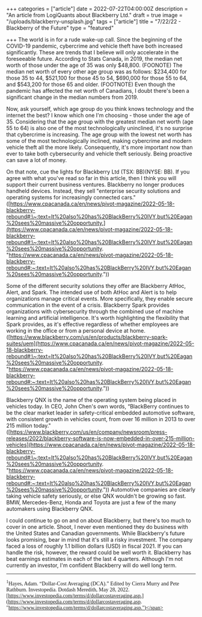 +++
categories = ["article"]
date = 2022-07-22T04:00:00Z
description = "An article from LogiQuants about Blackberry Ltd."
draft = true
image = "/uploads/blackberry-unsplash.jpg"
tags = ["article"]
title = "7/22/22 - Blackberry of the Future"
type = "featured"

+++
The world is in for a rude wake-up call. Since the beginning of the COVID-19 pandemic, cybercrime and vehicle theft have both increased significantly. These are trends that I believe will only accelerate in the foreseeable future. According to Stats Canada, in 2019, the median net worth of those under the age of 35 was only $48,800. (FOONOTE) The median net worth of every other age group was as follows: $234,400 for those 35 to 44, $521,100 for those 45 to 54, $690,000 for those 55 to 64, and $543,200 for those 65 and older. (FOOTNOTE) Even though the pandemic has affected the net worth of Canadians, I doubt there's been a significant change in the median numbers from 2019.

Now, ask yourself, which age group do you think knows technology and the internet the best? I know which one I'm choosing - those under the age of 35. Considering that the age group with the greatest median net worth (age 55 to 64) is also one of the most technologically uninclined, it's no surprise that cybercrime is increasing. The age group with the lowest net worth has some of the most technologically inclined, making cybercrime and modern vehicle theft all the more likely. Consequently, it's more important now than ever to take both cybersecurity and vehicle theft seriously. Being proactive can save a lot of money.

On that note, cue the lights for Blackberry Ltd (TSX: BB)(NYSE: BB). If you agree with what you've read so far in this article, then I think you will support their current business ventures. Blackberry no longer produces handheld devices. Instead, they sell "enterprise security solutions and operating systems for increasingly connected cars." ([https://www.cpacanada.ca/en/news/pivot-magazine/2022-05-18-blackberry-rebound#:\~:text=It%20also%20has%20BlackBerry%20IVY,but%20Eagan%20sees%20massive%20opportunity.](https://www.cpacanada.ca/en/news/pivot-magazine/2022-05-18-blackberry-rebound#:\~:text=It%20also%20has%20BlackBerry%20IVY,but%20Eagan%20sees%20massive%20opportunity. "https://www.cpacanada.ca/en/news/pivot-magazine/2022-05-18-blackberry-rebound#:~:text=It%20also%20has%20BlackBerry%20IVY,but%20Eagan%20sees%20massive%20opportunity."))

Some of the different security solutions they offer are Blackberry AtHoc, Alert, and Spark. The intended use of both AtHoc and Alert is to help organizations manage critical events. More specifically, they enable secure communication in the event of a crisis. Blackberry Spark provides organizations with cybersecurity through the combined use of machine learning and artificial intelligence. It's worth highlighting the flexibility that Spark provides, as it's effective regardless of whether employees are working in the office or from a personal device at home. ([https://www.blackberry.com/us/en/products/blackberry-spark-suites/uem](https://www.cpacanada.ca/en/news/pivot-magazine/2022-05-18-blackberry-rebound#:\~:text=It%20also%20has%20BlackBerry%20IVY,but%20Eagan%20sees%20massive%20opportunity. "https://www.cpacanada.ca/en/news/pivot-magazine/2022-05-18-blackberry-rebound#:~:text=It%20also%20has%20BlackBerry%20IVY,but%20Eagan%20sees%20massive%20opportunity."))

Blackberry QNX is the name of the operating system being placed in vehicles today. In CEO, John Chen's own words, “BlackBerry continues to be the clear market leader in safety-critical embedded automotive software, with consistent growth in vehicles count, from over 16 million in 2013 to over 215 million today." ([https://www.blackberry.com/us/en/company/newsroom/press-releases/2022/blackberry-software-is-now-embedded-in-over-215-million-vehicles](https://www.cpacanada.ca/en/news/pivot-magazine/2022-05-18-blackberry-rebound#:\~:text=It%20also%20has%20BlackBerry%20IVY,but%20Eagan%20sees%20massive%20opportunity. "https://www.cpacanada.ca/en/news/pivot-magazine/2022-05-18-blackberry-rebound#:~:text=It%20also%20has%20BlackBerry%20IVY,but%20Eagan%20sees%20massive%20opportunity.")) Automotive companies are clearly taking vehicle safety seriously, or else QNX wouldn't be growing so fast. BMW, Mercedes-Benz, Honda and Toyota are just a few of the many automakers using Blackberry QNX.

I could continue to go on and on about Blackberry, but there's too much to cover in one article. Shoot, I never even mentioned they do business with the United States and Canadian governments. While Blackberry's future looks promising, bear in mind that it's still a risky investment. The company faced a loss of roughly 1.1 billion dollars (USD) in fiscal 2021. If you can handle the risk, however, the reward could be well worth it. Blackberry has beat earnings estimates in each of the last 4 quarters. Although I'm not currently an investor, I'm confident Blackberry will do well long term.

***

<span style="font-family:Times New Roman; font-size:1em;"><sup>1</sup>Hayes, Adam. “Dollar-Cost Averaging (DCA).” Edited by Cierra Murry and Pete Rathburn. Investopedia. Dotdash Meredith, May 28, 2022. [https://www.investopedia.com/terms/d/dollarcostaveraging.asp.](https://www.investopedia.com/terms/d/dollarcostaveraging.asp. "https://www.investopedia.com/terms/d/dollarcostaveraging.asp.")</span>